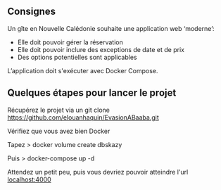 ## Consignes 

Un gîte en Nouvelle Calédonie souhaite une application web ‘moderne’:
- Elle doit pouvoir gérer la réservation
- Elle doit pouvoir inclure des exceptions de date et de prix
- Des options potentielles sont applicables

L’application doit s'exécuter avec Docker Compose. 

## Quelques étapes pour lancer le projet 

Récupérez le projet via un git clone https://github.com/elouanhaquin/EvasionABaaba.git

Vérifiez que vous avez bien Docker 

Tapez > docker volume create dbskazy

Puis > docker-compose up -d

Attendez un petit peu, puis vous devriez pouvoir atteindre l'url [localhost:4000](http://localhost:4000/)


